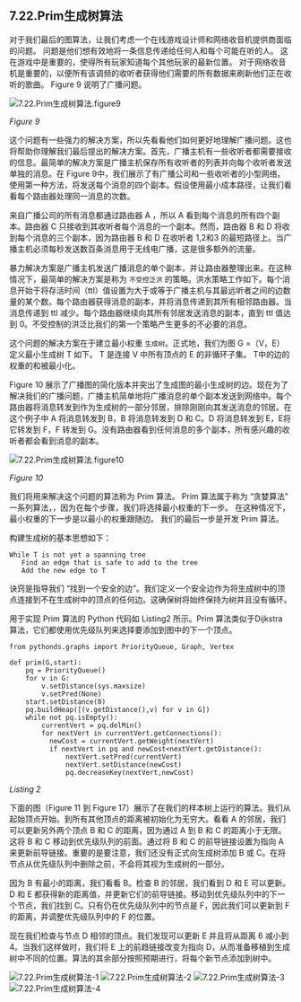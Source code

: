 ## 7.22.Prim生成树算法

对于我们最后的图算法，让我们考虑一个在线游戏设计师和网络收音机提供商面临的问题。 问题是他们想有效地将一条信息传递给任何人和每个可能在听的人。 这在游戏中是重要的，使得所有玩家知道每个其他玩家的最新位置。 对于网络收音机是重要的，以便所有该调频的收听者获得他们需要的所有数据来刷新他们正在收听的歌曲。 Figure 9 说明了广播问题。

![7.22.Prim生成树算法.figure9](assets/7.22.Prim%E7%94%9F%E6%88%90%E6%A0%91%E7%AE%97%E6%B3%95.figure9.png)


*Figure 9*

这个问题有一些强力的解决方案，所以先看看他们如何更好地理解广播问题。这也将帮助你理解我们最后提出的解决方案。首先，广播主机有一些收听者都需要接收的信息。最简单的解决方案是广播主机保存所有收听者的列表并向每个收听者发送单独的消息。在 Figure 9中，我们展示了有广播公司和一些收听者的小型网络。使用第一种方法，将发送每个消息的四个副本。假设使用最小成本路径，让我们看看每个路由器处理同一消息的次数。

来自广播公司的所有消息都通过路由器 A ，所以 A 看到每个消息的所有四个副本。路由器 C 只接收到其收听者每个消息的一个副本。然而，路由器 B 和 D 将收到每个消息的三个副本，因为路由器 B 和 D 在收听者 1,2和3 的最短路径上。当广播主机必须每秒发送数百条消息用于无线电广播，这是很多额外的流量。

暴力解决方案是广播主机发送广播消息的单个副本，并让路由器整理出来。在这种情况下，最简单的解决方案是称为 `不受控泛洪` 的策略。洪水策略工作如下。每个消息开始于将存活时间（ttl）值设置为大于或等于广播主机与其最远听者之间的边数量的某个数。每个路由器获得消息的副本，并将消息传递到其所有相邻路由器。当消息传递到 ttl 减少。每个路由器继续向其所有邻居发送消息的副本，直到 ttl 值达到 0。不受控制的洪泛比我们的第一个策略产生更多的不必要的消息。

这个问题的解决方案在于建立最小权重 `生成树`。正式地，我们为图 G =（V，E）定义最小生成树 T 如下。 T 是连接 V 中所有顶点的 E 的非循环子集。 T中的边的权重的和被最小化。

Figure 10 展示了广播图的简化版本并突出了生成图的最小生成树的边。现在为了解决我们的广播问题，广播主机简单地将广播消息的单个副本发送到网络中。每个路由器将消息转发到作为生成树的一部分邻居，排除刚刚向其发送消息的邻居。在这个例子中 A 将消息转发到 B，B 将消息转发到 D 和 C。D 将消息转发到 E，E将它转发到 F，F 转发到 G。没有路由器看到任何消息的多个副本，所有感兴趣的收听者都会看到消息的副本。


![7.22.Prim生成树算法.figure10](assets/7.22.Prim%E7%94%9F%E6%88%90%E6%A0%91%E7%AE%97%E6%B3%95.figure10.png)


*Figure 10*

我们将用来解决这个问题的算法称为 Prim 算法。 Prim 算法属于称为 “贪婪算法” 一系列算法，，因为在每个步骤，我们将选择最小权重的下一步。 在这种情况下，最小权重的下一步是以最小的权重跟随边。 我们的最后一步是开发 Prim 算法。

构建生成树的基本思想如下：

```
While T is not yet a spanning tree
   Find an edge that is safe to add to the tree
   Add the new edge to T
```

诀窍是指导我们 “找到一个安全的边”。我们定义一个安全边作为将生成树中的顶点连接到不在生成树中的顶点的任何边。这确保树将始终保持为树并且没有循环。

用于实现 Prim 算法的 Python 代码如 Listing2 所示。Prim 算法类似于Dijkstra 算法，它们都使用优先级队列来选择要添加到图中的下一个顶点。

```
from pythonds.graphs import PriorityQueue, Graph, Vertex

def prim(G,start):
    pq = PriorityQueue()
    for v in G:
        v.setDistance(sys.maxsize)
        v.setPred(None)
    start.setDistance(0)
    pq.buildHeap([(v.getDistance(),v) for v in G])
    while not pq.isEmpty():
        currentVert = pq.delMin()
        for nextVert in currentVert.getConnections():
          newCost = currentVert.getWeight(nextVert)
          if nextVert in pq and newCost<nextVert.getDistance():
              nextVert.setPred(currentVert)
              nextVert.setDistance(newCost)
              pq.decreaseKey(nextVert,newCost)
```
*Listing 2*

下面的图（Figure 11 到 Figure 17）展示了在我们的样本树上运行的算法。我们从起始顶点开始。到所有其他顶点的距离被初始化为无穷大。看看 A 的邻居，我们可以更新另外两个顶点 B 和 C 的距离，因为通过 A 到 B 和 C 的距离小于无限。这将 B 和 C 移动到优先级队列的前面。通过将 B 和 C 的前导链接设置为指向 A 来更新前导链接。重要的是要注意，我们还没有正式向生成树添加 B 或 C。在将节点从优先级队列中删除之前，不会将其视为生成树的一部分。

因为 B 有最小的距离，我们看看 B。检查 B 的邻居，我们看到 D 和 E 可以更新。D 和 E 都获得新的距离值，并更新它们的前导链接。移动到优先级队列中的下一个节点，我们找到 C。只有仍在优先级队列中的节点是 F，因此我们可以更新到 F 的距离，并调整优先级队列中的 F 的位置。

现在我们检查与节点 D 相邻的顶点。我们发现可以更新 E 并​​且将从距离 6 减小到 4。当我们这样做时，我们将 E 上的前趋链接改变为指向 D，从而准备移植到生成树中不同的位置。算法的其余部分按照预期进行，将每个新节点添加到树中。

![7.22.Prim生成树算法-1](assets/7.22.Prim%E7%94%9F%E6%88%90%E6%A0%91%E7%AE%97%E6%B3%95-1.png)
![7.22.Prim生成树算法-2](assets/7.22.Prim%E7%94%9F%E6%88%90%E6%A0%91%E7%AE%97%E6%B3%95-2.png)
![7.22.Prim生成树算法-3](assets/7.22.Prim%E7%94%9F%E6%88%90%E6%A0%91%E7%AE%97%E6%B3%95-3.png)
![7.22.Prim生成树算法-4](assets/7.22.Prim%E7%94%9F%E6%88%90%E6%A0%91%E7%AE%97%E6%B3%95-4.png)


